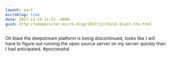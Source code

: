 ```yaml
---
layout: post
microblog: true
date: 2017-12-19 11:52 -0000
guid: http://adamprocter.micro.blog/2017/12/19/oh-blast-the.html
---
```

Oh blast the deepstream platform is being discontinued, looks like I will have to figure out running the open source server on my server quickly than I had anticipated. #procterphd
